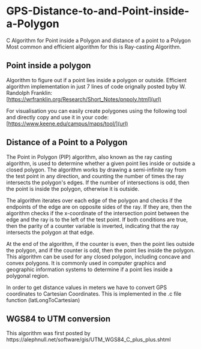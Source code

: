 # GPS-Distance-to-and-Point-inside-a-Polygon
C Algorithm for Point inside a Polygon and distance of a point to a Polygon
Most common and efficient algorithm for this is Ray-casting Algorithm.

<h2> Point inside a polygon </h2>

Algorithm to figure out if a point lies inside a polygon or outside. Efficient algorithm implementation in just 7 lines of code orignally posted byby W. Randolph Franklin: [https://wrfranklin.org/Research/Short_Notes/pnpoly.html](url) 

For visualisation you can easily create polygones using the following tool and directly copy and use it in your code: [https://www.keene.edu/campus/maps/tool/](url)

<h2> Distance of a Point to a Polygon </h2>

The Point in Polygon (PIP) algorithm, also known as the ray casting algorithm, is used to determine whether a given point lies inside or outside a closed polygon. The algorithm works by drawing a semi-infinite ray from the test point in any direction, and counting the number of times the ray intersects the polygon's edges. If the number of intersections is odd, then the point is inside the polygon, otherwise it is outside.

The algorithm iterates over each edge of the polygon and checks if the endpoints of the edge are on opposite sides of the ray. If they are, then the algorithm checks if the x-coordinate of the intersection point between the edge and the ray is to the left of the test point. If both conditions are true, then the parity of a counter variable is inverted, indicating that the ray intersects the polygon at that edge.

At the end of the algorithm, if the counter is even, then the point lies outside the polygon, and if the counter is odd, then the point lies inside the polygon. This algorithm can be used for any closed polygon, including concave and convex polygons. It is commonly used in computer graphics and geographic information systems to determine if a point lies inside a polygonal region.

In order to get distance values in meters we have to convert GPS coordinates to Cartesian Coordinates. This is implemented in the .c file function (latLongToCartesian)


<h2> WGS84 to UTM conversion </h2> 
This algorithm was first posted by https://alephnull.net/software/gis/UTM_WGS84_C_plus_plus.shtml

